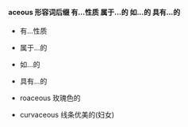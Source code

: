 ####  aceous 形容词后缀 有...性质 属于...的 如...的 具有...的

- 有...性质 
- 属于...的 
- 如...的 
- 具有...的

- roaceous 玫瑰色的
- curvaceous 线条优美的(妇女)